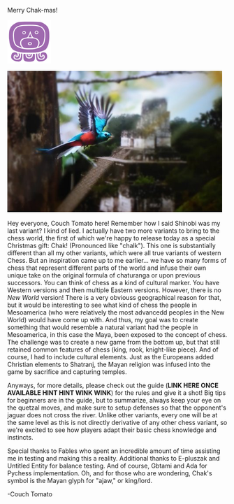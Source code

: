 Merry Chak-mas!

![Chak](https://github.com/gbtami/pychess-variants/blob/master/static/icons/Chak.svg)

![Chak](https://github.com/gbtami/pychess-variants/blob/master/static/images/QuetzalinTikal.png)

Hey everyone, Couch Tomato here! Remember how I said Shinobi was my last variant? I kind of lied. I actually have two more variants to bring to the chess world, the first of which we're happy to release today as a special Christmas gift: Chak! (Pronounced like "chalk"). This one is substantially different than all my other variants, which were all true variants of western Chess. But an inspiration came up to me earlier... we have so many forms of chess that represent different parts of the world and infuse their own unique take on the original formula of chaturanga or upon previous successors. You can think of chess as a kind of cultural marker. You have Western versions and then multiple Eastern versions. However, there is no *New World* version! There is a very obviouss geographical reason for that, but it would be interesting to see what kind of chess the people in Mesoamerica (who were relatively the most advancedd peoples in the New World) would have come up with. And thus, my goal was to create something that would resemble a natural variant had the people in Mesoamerica, in this case the Maya, been exposed to the concept of chess. The challenge was to create a new game from the bottom up, but that still retained common features of chess (king, rook, knight-like piece). And of course, I had to include cultural elements. Just as the Europeans added Christian elements to Shatranj, the Mayan religion was infused into the game by sacrifice and capturing temples.

Anyways, for more details, please check out the guide (**LINK HERE ONCE AVAILABLE HINT HINT WINK WINK**) for the rules and give it a shot! Big tips for beginners are in the guide, but to summarize, always keep your eye on the quetzal moves, and make sure to setup defenses so that the opponent's jaguar does not cross the river. Unlike other variants, every one will be at the same level as this is not directly derivative of any other chess variant, so we're excited to see how players adapt their basic chess knowledge and instincts.

Special thanks to Fables who spent an incredible amount of time assisting me in testing and making this a reality. Additional thanks to E-pluszak and Untitled Entity for balance testing. And of course, Gbtami and Ada for Pychess implementation. Oh, and for those who are wondering, Chak's symbol is the Mayan glyph for "ajaw," or king/lord.

-Couch Tomato
